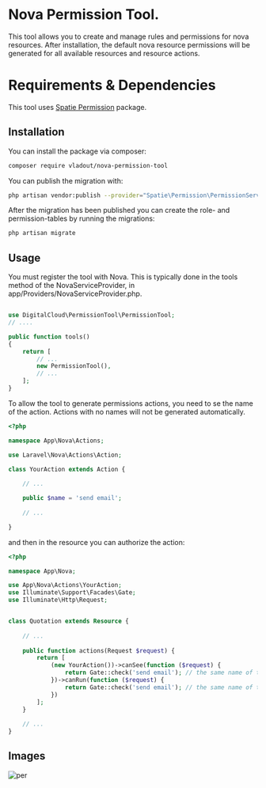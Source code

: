 # Nova Permission Tool.

This tool allows you to create and manage rules and permissions for nova resources. After installation, the default nova resource permissions will be generated for all available resources and resource actions.

# Requirements & Dependencies
This tool uses [Spatie Permission](https://github.com/spatie/laravel-permission) package.

## Installation

You can install the package via composer:

```bash
composer require vladout/nova-permission-tool
```

You can publish the migration with:

```bash
php artisan vendor:publish --provider="Spatie\Permission\PermissionServiceProvider" --tag="migrations"
```

After the migration has been published you can create the role- and permission-tables by running the migrations:

```bash
php artisan migrate
```

## Usage

You must register the tool with Nova. This is typically done in the tools method of the NovaServiceProvider, in app/Providers/NovaServiceProvider.php.

```php

use DigitalCloud\PermissionTool\PermissionTool;
// ....

public function tools()
{
    return [
        // ...
        new PermissionTool(),
        // ...
    ];
}

```

To allow the tool to generate permissions actions, you need to se the name of the action. Actions with no names will not be generated automatically.

```php
<?php

namespace App\Nova\Actions;

use Laravel\Nova\Actions\Action;

class YourAction extends Action {
    
    // ...

    public $name = 'send email';
    
    // ...

}

```

and then in the resource you can authorize the action:

```php
<?php

namespace App\Nova;

use App\Nova\Actions\YourAction;
use Illuminate\Support\Facades\Gate;
use Illuminate\Http\Request;


class Quotation extends Resource {
    
    // ...
    
    public function actions(Request $request) {
        return [
            (new YourAction())->canSee(function ($request) {
                return Gate::check('send email'); // the same name of the action
            })->canRun(function ($request) {
                return Gate::check('send email'); // the same name of the action
            })
        ];
    }
    
    // ...
}

```

## Images
![per](https://user-images.githubusercontent.com/41853913/50079673-e1971880-01f2-11e9-9e45-d9c0c7e1b861.PNG)
